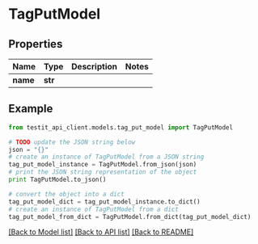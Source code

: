 # TagPutModel


## Properties
Name | Type | Description | Notes
------------ | ------------- | ------------- | -------------
**name** | **str** |  | 

## Example

```python
from testit_api_client.models.tag_put_model import TagPutModel

# TODO update the JSON string below
json = "{}"
# create an instance of TagPutModel from a JSON string
tag_put_model_instance = TagPutModel.from_json(json)
# print the JSON string representation of the object
print TagPutModel.to_json()

# convert the object into a dict
tag_put_model_dict = tag_put_model_instance.to_dict()
# create an instance of TagPutModel from a dict
tag_put_model_from_dict = TagPutModel.from_dict(tag_put_model_dict)
```
[[Back to Model list]](../README.md#documentation-for-models) [[Back to API list]](../README.md#documentation-for-api-endpoints) [[Back to README]](../README.md)


